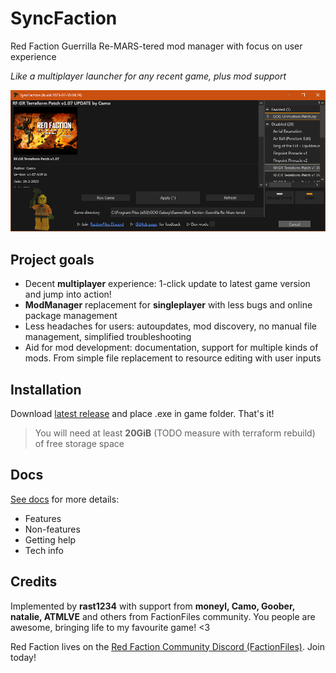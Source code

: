 # SyncFaction

Red Faction Guerrilla Re-MARS-tered mod manager with focus on user experience

*Like a multiplayer launcher for any recent game, plus mod support*

![screenshot](docs/screenshot.png)

## Project goals

* Decent **multiplayer** experience: 1-click update to latest game version and jump into action!
* **ModManager** replacement for **singleplayer** with less bugs and online package management
* Less headaches for users: autoupdates, mod discovery, no manual file management, simplified troubleshooting
* Aid for mod development: documentation, support for multiple kinds of mods. From simple file replacement to resource editing with user inputs

## Installation

Download [latest release](TODO) and place .exe in game folder. That's it!

> You will need at least **20GiB** (TODO measure with terraform rebuild) of free storage space

## Docs

[See docs](TODO) for more details:

* Features
* Non-features
* Getting help
* Tech info

## Credits

Implemented by **rast1234** with support from **moneyl, Camo, Goober, natalie, ATMLVE** and others from FactionFiles community. You people are awesome, bringing life to my favourite game! <3

Red Faction lives on the [Red Faction Community Discord (FactionFiles)](https://discord.gg/factionfiles). Join today!
